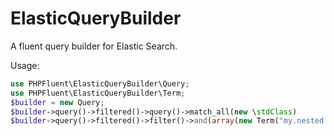 ElasticQueryBuilder
=====

A fluent query builder for Elastic Search.

Usage:
  ```php
  use PHPFluent\ElasticQueryBuilder\Query;
  use PHPFluent\ElasticQueryBuilder\Term;
  $builder = new Query;
  $builder->query()->filtered()->query()->match_all(new \stdClass)
  $builder->query()->filtered()->filter()->and(array(new Term("my.nested.label", "my_value"), new Term("my_label", "other_value")));
   ```